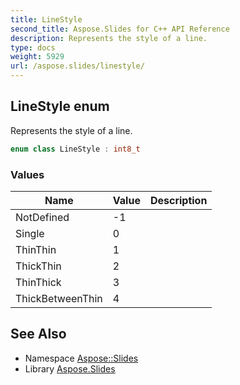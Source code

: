 ```yaml
---
title: LineStyle
second_title: Aspose.Slides for C++ API Reference
description: Represents the style of a line.
type: docs
weight: 5929
url: /aspose.slides/linestyle/
---
```

## LineStyle enum


Represents the style of a line.

```cpp
enum class LineStyle : int8_t
```

### Values

| Name | Value | Description |
| --- | --- | --- |
| NotDefined | -1 |  |
| Single | 0 |  |
| ThinThin | 1 |  |
| ThickThin | 2 |  |
| ThinThick | 3 |  |
| ThickBetweenThin | 4 |  |

## See Also

* Namespace [Aspose::Slides](../)
* Library [Aspose.Slides](../../)
